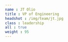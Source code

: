 ```yaml
---
name : JT Olio
title : VP of Engineering
headshot : /img/team/jt.jpg
class : leadership
all : true
weight : 95
---
```

